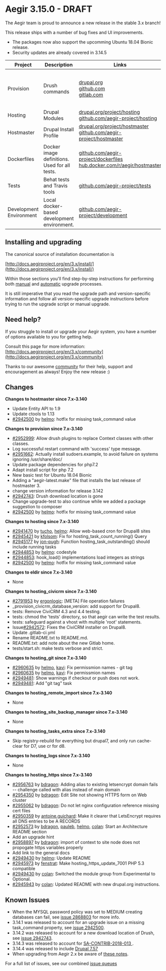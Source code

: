 Aegir 3.15.0 - DRAFT
=========

The Aegir team is proud to announce a new release in the stable 3.x branch!

This release ships with a number of bug fixes and UI improvements.


* The packages now also support the upcomming Ubuntu 18.04 Bionic release.
* Security updates are already covered in 3.14.5


| Project   | Description | Links | Status |
|-----------|------------ |-------------------|--------|
| Provision | Drush commands | [drupal.org](https://www.drupal.org/project/provision) <br /> [github.com](https://github.com/aegir-project/provision) <br /> [gitlab.com](https://gitlab.com/aegir/provision)| [![Build Status](https://travis-ci.org/aegir-project/provision.svg?branch=7.x-3.x)](https://travis-ci.org/aegir-project/provision) <br /> [![build status](https://gitlab.com/aegir/provision/badges/7.x-3.x/build.svg)](https://gitlab.com/aegir/provision/)|
| Hosting | Drupal Modules| [drupal.org/project/hosting](https://www.drupal.org/project/hosting) <br /> [github.com/aegir-project/hosting](https://github.com/aegir-project/hosting) | |
| Hostmaster | Drupal Install Profile |[drupal.org/project/hostmaster](https://www.drupal.org/project/hostmaster) <br /> [github.com/aegir-project/hostmaster](https://github.com/aegir-project/hostmaster) | |
| Dockerfiles | Docker image definitions. Used for all tests. | [github.com/aegir-project/dockerfiles](https://github.com/aegir-project/dockerfiles)<br /> [hub.docker.com/r/aegir/hostmaster](https://hub.docker.com/r/aegir/hostmaster) | [![Build Status](https://travis-ci.org/aegir-project/dockerfiles.svg?branch=master)](https://travis-ci.org/aegir-project/dockerfiles) |
| Tests | Behat tests and Travis tools | [github.com/aegir-project/tests](https://github.com/aegir-project/tests) | [![Build Status](https://travis-ci.org/aegir-project/tests.svg?branch=master)](https://travis-ci.org/aegir-project/tests) |
| Development Environment | Local docker-based development environment. | [github.com/aegir-project/development](https://github.com/aegir-project/development) | [![Build Status](https://travis-ci.org/aegir-project/development.svg?branch=master)](https://travis-ci.org/aegir-project/development) |


Installing and upgrading
------------------------

The canonical source of installation documentation is

[http://docs.aegirproject.org/en/3.x/install/](http://docs.aegirproject.org/en/3.x/install/)

Within those sections you'll find step-by-step instructions for performing both [manual](/install/upgrade/#manual-upgrade) and [automatic](/install/upgrade/#upgrades-with-upgradesh-script) upgrade processes.

It is still imperative that you read the upgrade path and version-specific information and follow all version-specific upgrade instructions before trying to run the upgrade script or manual upgrade.


Need help?
----------

If you struggle to install or upgrade your Aegir system, you have a number of options available to you for getting help.

Consult this page for more information: [http://docs.aegirproject.org/en/3.x/community](http://docs.aegirproject.org/en/3.x/community)

Thanks to our awesome [community](http://docs.aegirproject.org/en/3.x/community) for their help, support and encouragement as always! Enjoy the new release :)


Changes
-------
**Changes to hostmaster since 7.x-3.140**

* Update Entity API to 1.9
* Update ctools to 1.13
* [#2942500](https://www.drupal.org/node/2942500) by [helmo](https://www.drupal.org/u/helmo): hotfix for missing task_command value


**Changes to provision since 7.x-3.140**

* [#2952999](https://www.drupal.org/node/2952999): Allow drush plugins to replace Context classes with other classes.
* Log successful restart command with 'success' type message.
* [#2951662](https://www.drupal.org/node/2951662): Actually install sudoers.example, to avoid failure on systems ignoring /usr/share/doc/
* Update package dependencies for php7.2
* Adapt install script for php 7.2
* New basic test for Ubuntu 18.04 Bionic
* Adding a "aegir-latest.make" file that installs the last release of hostmaster 3.
* change version information for release 3.142
* [#2942743](https://www.drupal.org/node/2942743): Drush download location is gone
* Change upgrade-test to also continue while we added a package suggestion to composer
* [#2942500](https://www.drupal.org/node/2942500) by [helmo](https://www.drupal.org/u/helmo): hotfix for missing task_command value


**Changes to hosting since 7.x-3.140**

* [#2941470](https://www.drupal.org/node/2941470) by [tucho](https://www.drupal.org/u/tucho), [helmo](https://www.drupal.org/u/helmo): Allow web-based cron for Drupal8 sites
* [#2945421](https://www.drupal.org/node/2945421) by [kfolsom](https://www.drupal.org/u/kfolsom): Fix for hosting_task_count_running() Query
* [#2945177](https://www.drupal.org/node/2945177) by [jon-pugh](https://www.drupal.org/u/jon-pugh): Function hosting_task_outstanding() should include running tasks
* [#2944853](https://www.drupal.org/node/2944853) by [helmo](https://www.drupal.org/u/helmo): codestyle
* [#2944853](https://www.drupal.org/node/2944853): hook_load() implementations load integers as strings
* [#2942500](https://www.drupal.org/node/2942500) by [helmo](https://www.drupal.org/u/helmo): hotfix for missing task_command value


**Changes to eldir since 7.x-3.140**

* None


**Changes to hosting_civicrm since 7.x-3.140**

* [#2791953](https://www.drupal.org/node/2791953) by [ergonlogic](https://www.drupal.org/u/ergonlogic): [META] File operation failures
* _provision_civicrm_database_version: add support for Drupal8.
* tests: Remove CiviCRM 4.3 and 4.4 testing.
* tests: chmod the 'tests' directory, so that aegir can write the test results.
* tests: safeguard against a vhost with multiple 'root' statements.
* Issue[#2942572](https://www.drupal.org/node/2942572): Fixes the CiviCRM installer on Drupal8.
* Update .gitlab-ci.yml
* Rename README.txt to README.md.
* README.txt: add note about the new Gitlab home.
* tests/start.sh: make tests verbose and strict.


**Changes to hosting_git since 7.x-3.140**

* [#2960635](https://www.drupal.org/node/2960635) by [helmo](https://www.drupal.org/u/helmo), [kavi](https://www.drupal.org/u/kavi): Fix permissmion names - git tag
* [#2960635](https://www.drupal.org/node/2960635) by [helmo](https://www.drupal.org/u/helmo), [kavi](https://www.drupal.org/u/kavi): Fix permissmion names
* [#2949481](https://www.drupal.org/node/2949481): Show warnings if checkout or push does not work.
* [#2949481](https://www.drupal.org/node/2949481): Add "git tag" task


**Changes to hosting_remote_import since 7.x-3.140**

* None


**Changes to hosting_site_backup_manager since 7.x-3.140**

* None


**Changes to hosting_tasks_extra since 7.x-3.140**

* Skip registry-rebuild for everything but drupal7, and only run cache-clear for D7, use cr for d8.


**Changes to hosting_logs since 7.x-3.140**

* None


**Changes to hosting_https since 7.x-3.140**

* [#2956763](https://www.drupal.org/node/2956763) by [bdragon](https://www.drupal.org/u/bdragon): Adding alias to existing letsencrypt domain fails -- challenge called with alias instead of main domain
* [#2954350](https://www.drupal.org/node/2954350) by [bdragon](https://www.drupal.org/u/bdragon): Edit Site not showing HTTPS form on Web cluster
* [#2955062](https://www.drupal.org/node/2955062) by [bdragon](https://www.drupal.org/u/bdragon): Do not let nginx configuration reference missing cert files
* [#2950359](https://www.drupal.org/node/2950359) by [antoine.guichard](https://www.drupal.org/u/antoine.guichard): Make it clearer that LetsEncrypt requires all DNS entries to be A RECORDS
* [#2952573](https://www.drupal.org/node/2952573) by [bdragon](https://www.drupal.org/u/bdragon), [pauleb](https://www.drupal.org/u/pauleb), [helmo](https://www.drupal.org/u/helmo), [colan](https://www.drupal.org/u/colan): Start an Architecture README section
* Add an upgrade hint
* [#2958897](https://www.drupal.org/node/2958897) by [bdragon](https://www.drupal.org/u/bdragon): import of context to site node does not propogate https variables properly
* Add link to the general docs
* [#2949430](https://www.drupal.org/node/2949430) by [helmo](https://www.drupal.org/u/helmo): Update README
* [#2945973](https://www.drupal.org/node/2945973) by [fenstrat](https://www.drupal.org/u/fenstrat): Make hosting_https_update_7001 PHP 5.3 compatible
* [#2949430](https://www.drupal.org/node/2949430) by [colan](https://www.drupal.org/u/colan): Switched the module group from Experimental to Optional.
* [#2945943](https://www.drupal.org/node/2945943) by [colan](https://www.drupal.org/u/colan): Updated README with new drupal.org instructions.





Known Issues
------------
* When the MYSQL password policy was set to MEDIUM creating databases can fail, see [issue 2868803](https://www.drupal.org/project/hostmaster/issues/2868803) for more info.
* 3.14.1 was released to account for an upgrade issue  on a missing task_command property, see [issue 2942500](https://www.drupal.org/project/hostmaster/issues/2942500).
* 3.14.2 was released to account for a new download location of Drush, see [issue 2942743](https://www.drupal.org/project/provision/issues/2942743).
* 3.14.3 was released to account for [SA-CONTRIB-2018-013 ](https://www.drupal.org/sa-contrib-2018-013).
* 3.14.4 was released to include [Drupal 7.57](https://www.drupal.org/project/drupal/releases/7.57)
* When upgrading from Aegir 2.x be aware of [these notes](../install/upgrade/#major-upgrade-from-aegir-6x-2x).

For a full list of issues, see our combined [issue queues](https://www.drupal.org/project/issues?projects=provision%2C+hosting%2C+eldir%2C+Hostmaster+%28Aegir%29%2C+Aegir+Hosting+Git%2C+Aegir+Hosting+tasks+extra%2C+Aegir+Hosting+Logs%2C+Hosting+Site+Backup+Manager%2C+Aegir+Hosting+Remote+Import%2C+Aegir+Hosting+CiviCRM)
